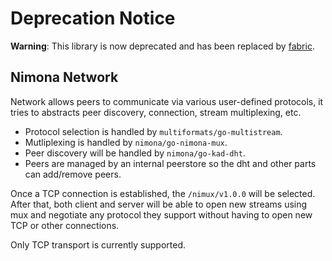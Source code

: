 # Deprecation Notice

__Warning__: This library is now deprecated and has been replaced by [fabric](https://github.com/nimona/go-nimona-fabric).

## Nimona Network

Network allows peers to communicate via various user-defined protocols,
it tries to abstracts peer discovery, connection, stream multiplexing, etc.

* Protocol selection is handled by `multiformats/go-multistream`.
* Mutliplexing is handled by `nimona/go-nimona-mux`.
* Peer discovery will be handled by `nimona/go-kad-dht`.
* Peers are managed by an internal peerstore so the dht and other parts can 
  add/remove peers.

Once a TCP connection is established, the `/nimux/v1.0.0` will be selected.
After that, both client and server will be able to open new streams using mux
and negotiate any protocol they support without having to open new TCP or 
other connections.

Only TCP transport is currently supported.
